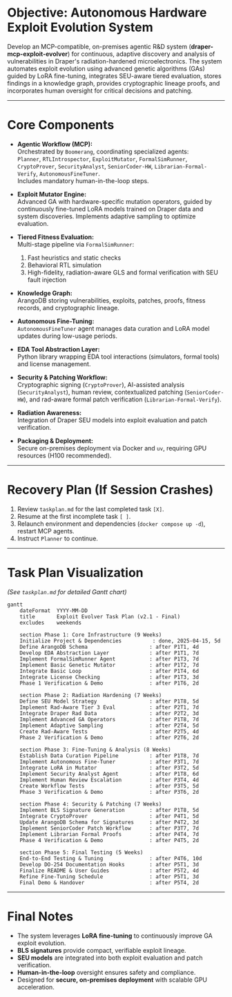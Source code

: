 # Objective: Autonomous Hardware Exploit Evolution System

Develop an MCP-compatible, on-premises agentic R&D system (**draper-mcp-exploit-evolver**) for continuous, adaptive discovery and analysis of vulnerabilities in Draper's radiation-hardened microelectronics. The system automates exploit evolution using advanced genetic algorithms (GAs) guided by LoRA fine-tuning, integrates SEU-aware tiered evaluation, stores findings in a knowledge graph, provides cryptographic lineage proofs, and incorporates human oversight for critical decisions and patching.

---

# Core Components

- **Agentic Workflow (MCP):**  
  Orchestrated by `Boomerang`, coordinating specialized agents:  
  `Planner`, `RTLIntrospector`, `ExploitMutator`, `FormalSimRunner`, `CryptoProver`, `SecurityAnalyst`, `SeniorCoder-HW`, `Librarian-Formal-Verify`, `AutonomousFineTuner`.  
  Includes mandatory human-in-the-loop steps.

- **Exploit Mutator Engine:**  
  Advanced GA with hardware-specific mutation operators, guided by continuously fine-tuned LoRA models trained on Draper data and system discoveries. Implements adaptive sampling to optimize evaluation.

- **Tiered Fitness Evaluation:**  
  Multi-stage pipeline via `FormalSimRunner`:  
  1. Fast heuristics and static checks  
  2. Behavioral RTL simulation  
  3. High-fidelity, radiation-aware GLS and formal verification with SEU fault injection

- **Knowledge Graph:**  
  ArangoDB storing vulnerabilities, exploits, patches, proofs, fitness records, and cryptographic lineage.

- **Autonomous Fine-Tuning:**  
  `AutonomousFineTuner` agent manages data curation and LoRA model updates during low-usage periods.

- **EDA Tool Abstraction Layer:**  
  Python library wrapping EDA tool interactions (simulators, formal tools) and license management.

- **Security & Patching Workflow:**  
  Cryptographic signing (`CryptoProver`), AI-assisted analysis (`SecurityAnalyst`), human review, contextualized patching (`SeniorCoder-HW`), and rad-aware formal patch verification (`Librarian-Formal-Verify`).

- **Radiation Awareness:**  
  Integration of Draper SEU models into exploit evaluation and patch verification.

- **Packaging & Deployment:**  
  Secure on-premises deployment via Docker and `uv`, requiring GPU resources (H100 recommended).

---

# Recovery Plan (If Session Crashes)

1. Review `taskplan.md` for the last completed task `[X]`.
2. Resume at the first incomplete task `[ ]`.
3. Relaunch environment and dependencies (`docker compose up -d`), restart MCP agents.
4. Instruct `Planner` to continue.

---

# Task Plan Visualization

*(See `taskplan.md` for detailed Gantt chart)*

```mermaid
gantt
    dateFormat  YYYY-MM-DD
    title       Exploit Evolver Task Plan (v2.1 - Final)
    excludes    weekends

    section Phase 1: Core Infrastructure (9 Weeks)
    Initialize Project & Dependencies          : done, 2025-04-15, 5d
    Define ArangoDB Schema                    : after P1T1, 4d
    Develop EDA Abstraction Layer             : after P1T1, 7d
    Implement FormalSimRunner Agent           : after P1T3, 7d
    Implement Basic Genetic Mutator           : after P1T2, 7d
    Integrate Basic Loop                      : after P1T4, 6d
    Integrate License Checking                : after P1T3, 3d
    Phase 1 Verification & Demo               : after P1T6, 2d

    section Phase 2: Radiation Hardening (7 Weeks)
    Define SEU Model Strategy                 : after P1T8, 5d
    Implement Rad-Aware Tier 3 Eval           : after P2T1, 7d
    Integrate Draper Rad Data                 : after P2T2, 3d
    Implement Advanced GA Operators           : after P1T8, 7d
    Implement Adaptive Sampling               : after P2T4, 5d
    Create Rad-Aware Tests                    : after P2T5, 4d
    Phase 2 Verification & Demo               : after P2T6, 2d

    section Phase 3: Fine-Tuning & Analysis (8 Weeks)
    Establish Data Curation Pipeline          : after P1T8, 7d
    Implement Autonomous Fine-Tuner           : after P3T1, 7d
    Integrate LoRA in Mutator                 : after P3T2, 5d
    Implement Security Analyst Agent          : after P1T8, 6d
    Implement Human Review Escalation         : after P3T4, 4d
    Create Workflow Tests                     : after P3T5, 5d
    Phase 3 Verification & Demo               : after P3T6, 2d

    section Phase 4: Security & Patching (7 Weeks)
    Implement BLS Signature Generation        : after P1T8, 5d
    Integrate CryptoProver                    : after P4T1, 5d
    Update ArangoDB Schema for Signatures     : after P4T2, 3d
    Implement SeniorCoder Patch Workflow      : after P3T7, 7d
    Implement Librarian Formal Proofs         : after P4T4, 7d
    Phase 4 Verification & Demo               : after P4T5, 2d

    section Phase 5: Final Testing (5 Weeks)
    End-to-End Testing & Tuning               : after P4T6, 10d
    Develop DO-254 Documentation Hooks        : after P5T1, 3d
    Finalize README & User Guides             : after P5T2, 4d
    Refine Fine-Tuning Schedule               : after P5T1, 3d
    Final Demo & Handover                     : after P5T4, 2d
```

---

# Final Notes

- The system leverages **LoRA fine-tuning** to continuously improve GA exploit evolution.
- **BLS signatures** provide compact, verifiable exploit lineage.
- **SEU models** are integrated into both exploit evaluation and patch verification.
- **Human-in-the-loop** oversight ensures safety and compliance.
- Designed for **secure, on-premises deployment** with scalable GPU acceleration.
